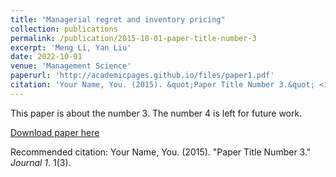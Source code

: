 ```yaml
---
title: "Managerial regret and inventory pricing"
collection: publications
permalink: /publication/2015-10-01-paper-title-number-3
excerpt: 'Meng Li, Yan Liu'
date: 2022-10-01
venue: 'Management Science'
paperurl: 'http://academicpages.github.io/files/paper1.pdf'
citation: 'Your Name, You. (2015). &quot;Paper Title Number 3.&quot; <i>Journal 1</i>. 1(3).'
---
```

This paper is about the number 3. The number 4 is left for future work.

[Download paper here](http://academicpages.github.io/files/paper3.pdf)

Recommended citation: Your Name, You. (2015). "Paper Title Number 3." <i>Journal 1</i>. 1(3).
